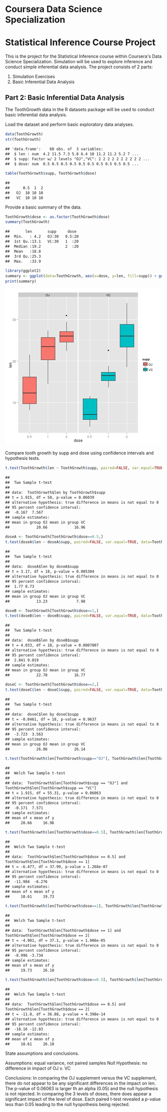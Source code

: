 Coursera Data Science Specialization
========================================================
Statistical Inference Course Project
========================================================

This is the project for the Statistical Inference course within Coursera's Data Science Specialization. Simulation will be used to explore inference and conduct simple inferential data analysis. The project consists of 2 parts:

1. Simulation Exercises
2. Basic Inferential Data Analysis

Part 2: Basic Inferential Data Analysis
--------------------------------------------------------

The ToothGrowth data in the R datasets package will be used to conduct basic inferential data analysis.

Load the dataset and perform basic exploratory data analyses.


```r
data(ToothGrowth)
str(ToothGrowth)
```

```
## 'data.frame':	60 obs. of  3 variables:
##  $ len : num  4.2 11.5 7.3 5.8 6.4 10 11.2 11.2 5.2 7 ...
##  $ supp: Factor w/ 2 levels "OJ","VC": 2 2 2 2 2 2 2 2 2 2 ...
##  $ dose: num  0.5 0.5 0.5 0.5 0.5 0.5 0.5 0.5 0.5 0.5 ...
```

```r
table(ToothGrowth$supp, ToothGrowth$dose)
```

```
##     
##      0.5  1  2
##   OJ  10 10 10
##   VC  10 10 10
```

Provide a basic summary of the data.


```r
ToothGrowth$dose <- as.factor(ToothGrowth$dose)
summary(ToothGrowth)
```

```
##       len       supp     dose   
##  Min.   : 4.2   OJ:30   0.5:20  
##  1st Qu.:13.1   VC:30   1  :20  
##  Median :19.2           2  :20  
##  Mean   :18.8                   
##  3rd Qu.:25.3                   
##  Max.   :33.9
```

```r
library(ggplot2)
summary <- ggplot(data=ToothGrowth, aes(x=dose, y=len, fill=supp)) + geom_boxplot() + facet_wrap(~ supp)
print(summary)
```

![plot of chunk unnamed-chunk-2](figure/unnamed-chunk-2.png) 

Compare tooth growth by supp and dose using confidence intervals and hypothesis tests.


```r
t.test(ToothGrowth$len ~ ToothGrowth$supp, paired=FALSE, var.equal=TRUE, data=ToothGrowth, conf.level=0.95)
```

```
## 
## 	Two Sample t-test
## 
## data:  ToothGrowth$len by ToothGrowth$supp
## t = 1.915, df = 58, p-value = 0.06039
## alternative hypothesis: true difference in means is not equal to 0
## 95 percent confidence interval:
##  -0.167  7.567
## sample estimates:
## mean in group OJ mean in group VC 
##            20.66            16.96
```

```r
doseA <- ToothGrowth[ToothGrowth$dose==0.5,]
t.test(doseA$len ~ doseA$supp, paired=FALSE, var.equal=TRUE, data=ToothGrowth)
```

```
## 
## 	Two Sample t-test
## 
## data:  doseA$len by doseA$supp
## t = 3.17, df = 18, p-value = 0.005304
## alternative hypothesis: true difference in means is not equal to 0
## 95 percent confidence interval:
##  1.77 8.73
## sample estimates:
## mean in group OJ mean in group VC 
##            13.23             7.98
```

```r
doseB <- ToothGrowth[ToothGrowth$dose==1,]
t.test(doseB$len ~ doseB$supp, paired=FALSE, var.equal=TRUE, data=ToothGrowth)
```

```
## 
## 	Two Sample t-test
## 
## data:  doseB$len by doseB$supp
## t = 4.033, df = 18, p-value = 0.0007807
## alternative hypothesis: true difference in means is not equal to 0
## 95 percent confidence interval:
##  2.841 9.019
## sample estimates:
## mean in group OJ mean in group VC 
##            22.70            16.77
```

```r
doseC <- ToothGrowth[ToothGrowth$dose==2,]
t.test(doseC$len ~ doseC$supp, paired=FALSE, var.equal=TRUE, data=ToothGrowth)
```

```
## 
## 	Two Sample t-test
## 
## data:  doseC$len by doseC$supp
## t = -0.0461, df = 18, p-value = 0.9637
## alternative hypothesis: true difference in means is not equal to 0
## 95 percent confidence interval:
##  -3.723  3.563
## sample estimates:
## mean in group OJ mean in group VC 
##            26.06            26.14
```

```r
t.test(ToothGrowth$len[ToothGrowth$supp=="OJ"], ToothGrowth$len[ToothGrowth$supp=="VC"])
```

```
## 
## 	Welch Two Sample t-test
## 
## data:  ToothGrowth$len[ToothGrowth$supp == "OJ"] and ToothGrowth$len[ToothGrowth$supp == "VC"]
## t = 1.915, df = 55.31, p-value = 0.06063
## alternative hypothesis: true difference in means is not equal to 0
## 95 percent confidence interval:
##  -0.171  7.571
## sample estimates:
## mean of x mean of y 
##     20.66     16.96
```

```r
t.test(ToothGrowth$len[ToothGrowth$dose==0.5], ToothGrowth$len[ToothGrowth$dose==1])
```

```
## 
## 	Welch Two Sample t-test
## 
## data:  ToothGrowth$len[ToothGrowth$dose == 0.5] and ToothGrowth$len[ToothGrowth$dose == 1]
## t = -6.477, df = 37.99, p-value = 1.268e-07
## alternative hypothesis: true difference in means is not equal to 0
## 95 percent confidence interval:
##  -11.984  -6.276
## sample estimates:
## mean of x mean of y 
##     10.61     19.73
```

```r
t.test(ToothGrowth$len[ToothGrowth$dose==1], ToothGrowth$len[ToothGrowth$dose==2])
```

```
## 
## 	Welch Two Sample t-test
## 
## data:  ToothGrowth$len[ToothGrowth$dose == 1] and ToothGrowth$len[ToothGrowth$dose == 2]
## t = -4.901, df = 37.1, p-value = 1.906e-05
## alternative hypothesis: true difference in means is not equal to 0
## 95 percent confidence interval:
##  -8.996 -3.734
## sample estimates:
## mean of x mean of y 
##     19.73     26.10
```

```r
t.test(ToothGrowth$len[ToothGrowth$dose==0.5], ToothGrowth$len[ToothGrowth$dose==2])
```

```
## 
## 	Welch Two Sample t-test
## 
## data:  ToothGrowth$len[ToothGrowth$dose == 0.5] and ToothGrowth$len[ToothGrowth$dose == 2]
## t = -11.8, df = 36.88, p-value = 4.398e-14
## alternative hypothesis: true difference in means is not equal to 0
## 95 percent confidence interval:
##  -18.16 -12.83
## sample estimates:
## mean of x mean of y 
##     10.61     26.10
```

State assumptions and conclusions.

Assumptions: equal variance, not paired samples
Null Hypothesis: no difference in impact of OJ v. VC

Conclusions: 
In comparing the OJ supplement versus the VC supplement, there do not appear to be any significant differences in the impact on len. The p-value of 0.06063 is larger th
an alpha (0.05) and the null hypothesis is not rejected.
In comparing the 3 levels of doses, there does appear a significant impact of the level of dose. Each paired t-test revealed a p-value less than 0.05 leading to the null hyopothesis being rejected.
